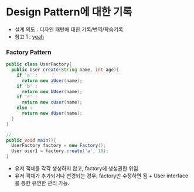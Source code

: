 # Design Pattern에 대한 기록
- 설계 의도 : 디자인 패턴에 대한 기록/번역/학습기록
- 참고 1 : [yeah](https://yeah.tistory.com/13?category=949516)

### Factory Pattern

```java
public class UserFactory{
  public User create(String name, int age){
    if 'a' :
      return new aUser(name);
    if 'b' :
      return new bUser(name);
    if 'c' :
      return new cUser(name);
    else :
      return new dUser(name);
  }
}

//
public void main(){
  UserFactory factory = new Factory();
  User user1 = factory.create('a', 19);
}
```
- 유저 객체를 각각 생성하지 않고, factory에 생성권한 위임
- 유저 객체가 추가되거나 변경되는 경우, factory만 수정하면 됨 + User interface를 통한 유연한 관리 가능.
